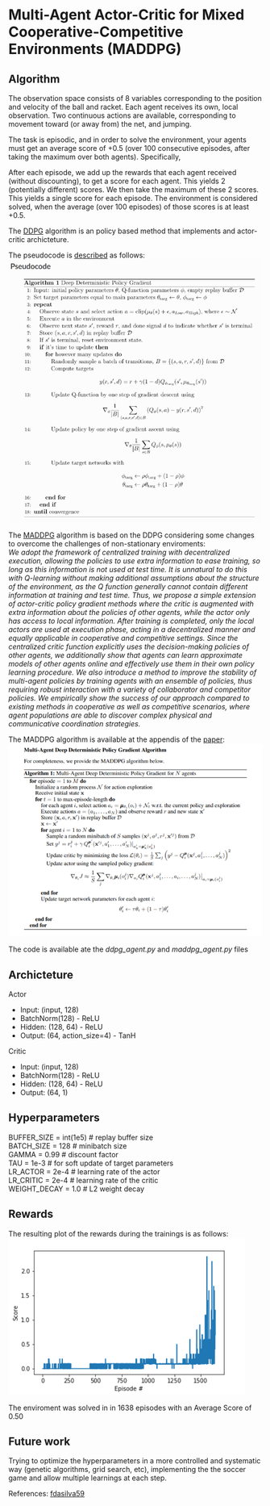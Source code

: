 # Multi-Agent Actor-Critic for Mixed Cooperative-Competitive Environments (MADDPG)
  
## Algorithm
The observation space consists of 8 variables corresponding to the position and velocity of the ball and racket. Each agent receives its own, local observation. Two continuous actions are available, corresponding to movement toward (or away from) the net, and jumping.

The task is episodic, and in order to solve the environment, your agents must get an average score of +0.5 (over 100 consecutive episodes, after taking the maximum over both agents). Specifically,

After each episode, we add up the rewards that each agent received (without discounting), to get a score for each agent. This yields 2 (potentially different) scores. We then take the maximum of these 2 scores.
This yields a single score for each episode.
The environment is considered solved, when the average (over 100 episodes) of those scores is at least +0.5.  


The [DDPG](https://spinningup.openai.com/en/latest/algorithms/ddpg.html#id1) algorithm is an policy based method that implements and actor-critic archicteture.  

The pseudocode is [described](https://spinningup.openai.com/en/latest/algorithms/ddpg.html#pseudocode) as follows:  
 ![Pseudocode](/images/pseudocode.png)  

The [MADDPG](https://arxiv.org/pdf/1706.02275.pdf) algorithm is based on the DDPG considering some changes to overcome the challenges of non-stationary enviroments:  
_We adopt the framework of centralized training with decentralized execution, allowing the policies
to use extra information to ease training, so long as this information is not used at test time. It is
unnatural to do this with Q-learning without making additional assumptions about the structure of the
environment, as the Q function generally cannot contain different information at training and test
time. Thus, we propose a simple extension of actor-critic policy gradient methods where the critic is
augmented with extra information about the policies of other agents, while the actor only has access
to local information. After training is completed, only the local actors are used at execution phase,
acting in a decentralized manner and equally applicable in cooperative and competitive settings.
Since the centralized critic function explicitly uses the decision-making policies of other agents, we
additionally show that agents can learn approximate models of other agents online and effectively use
them in their own policy learning procedure. We also introduce a method to improve the stability of
multi-agent policies by training agents with an ensemble of policies, thus requiring robust interaction
with a variety of collaborator and competitor policies. We empirically show the success of our
approach compared to existing methods in cooperative as well as competitive scenarios, where agent
populations are able to discover complex physical and communicative coordination strategies._  

The MADDPG algorithm is available at the appendis of the [paper](https://arxiv.org/pdf/1706.02275.pdf):  
 ![MADDPG](/images/algorithm.PNG)  

The code is available ate the _ddpg_agent.py_ and _maddpg_agent.py_ files  
  
## Archicteture
Actor  
 - Input: (input, 128)   
 - BatchNorm(128) - ReLU  
 - Hidden: (128, 64) - ReLU  
 - Output: (64, action_size=4) - TanH  
   
Critic
 - Input: (input, 128) 
 - BatchNorm(128) - ReLU
 - Hidden: (128, 64) - ReLU
 - Output: (64, 1)  
   
 ## Hyperparameters  
BUFFER_SIZE = int(1e5)  # replay buffer size  
BATCH_SIZE = 128        # minibatch size  
GAMMA = 0.99            # discount factor  
TAU = 1e-3              # for soft update of target parameters  
LR_ACTOR = 2e-4         # learning rate of the actor   
LR_CRITIC = 2e-4        # learning rate of the critic  
WEIGHT_DECAY = 1.0        # L2 weight decay  

 
## Rewards
The resulting plot of the rewards during the trainings is as follows:  
![Reward](/images/reward.PNG)
  
  The enviroment was solved in in 1638 episodes with an Average Score of 0.50  
  
## Future work  
Trying to optimize the hyperparameters in a more controlled and systematic way (genetic algorithms, grid search, etc), implementing the the soccer game and allow multiple learnings at each step.
  
  References: [fdasilva59](https://github.com/fdasilva59/Udacity-DRL-Collaboration-and-Competition)
